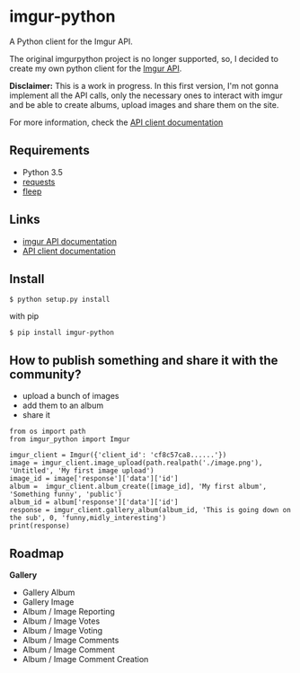 imgur-python
============

A Python client for the Imgur API.

The original imgurpython project is no longer supported, so, I decided to create my own python client for the [Imgur API](https://apidocs.imgur.com/?version=latest).

__Disclaimer:__ This is a work in progress. In this first version, I'm not gonna implement all the API calls, only the necessary ones to interact with imgur and be able to create albums, upload images and share them on the site.

For more information, check the [API client documentation](https://imgur-python.readthedocs.io/en/latest/)

## Requirements

* Python 3.5
* [requests](https://2.python-requests.org/en/master/)
* [fleep](https://github.com/floyernick/fleep-py)

## Links

* [imgur API documentation](https://apidocs.imgur.com/?version=latest#intro)
* [API client documentation](https://imgur-python.readthedocs.io/en/latest/)

## Install

```
$ python setup.py install
```

with pip

```
$ pip install imgur-python
```

## How to publish something and share it with the community?

* upload a bunch of images
* add them to an album
* share it

```
from os import path
from imgur_python import Imgur

imgur_client = Imgur({'client_id': 'cf8c57ca8......'})
image = imgur_client.image_upload(path.realpath('./image.png'), 'Untitled', 'My first image upload')
image_id = image['response']['data']['id']
album =  imgur_client.album_create([image_id], 'My first album', 'Something funny', 'public')
album_id = album['response']['data']['id']
response = imgur_client.gallery_album(album_id, 'This is going down on the sub', 0, 'funny,midly_interesting')
print(response)
```

## Roadmap

__Gallery__

* Gallery Album
* Gallery Image
* Album / Image Reporting
* Album / Image Votes
* Album / Image Voting
* Album / Image Comments
* Album / Image Comment
* Album / Image Comment Creation